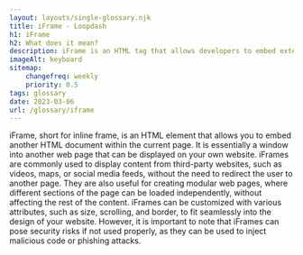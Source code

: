 ```yaml
--- 
layout: layouts/single-glossary.njk
title: iFrame - Loopdash
h1: iFrame
h2: What does it mean?
description: iFrame is an HTML tag that allows developers to embed external content within a webpage, which can be used in Wordpress to display content from other websites or applications.
imageAlt: keyboard
sitemap:
	changefreq: weekly
	priority: 0.5
tags: glossary
date: 2023-03-06
url: /glossary/iframe
---
```


iFrame, short for inline frame, is an HTML element that allows you to embed another HTML document within the current page. It is essentially a window into another web page that can be displayed on your own website. iFrames are commonly used to display content from third-party websites, such as videos, maps, or social media feeds, without the need to redirect the user to another page. They are also useful for creating modular web pages, where different sections of the page can be loaded independently, without affecting the rest of the content. iFrames can be customized with various attributes, such as size, scrolling, and border, to fit seamlessly into the design of your website. However, it is important to note that iFrames can pose security risks if not used properly, as they can be used to inject malicious code or phishing attacks.
